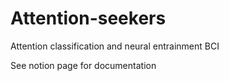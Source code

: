 # Attention-seekers
Attention classification and neural entrainment BCI

See notion page for documentation 
